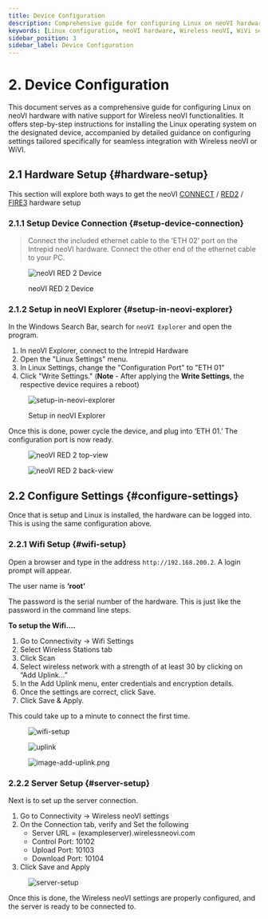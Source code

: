 ```yaml
---
title: Device Configuration
description: Comprehensive guide for configuring Linux on neoVI hardware with Wireless neoVI (WiVi) support. Includes step-by-step instructions for hardware setup, Linux installation, firmware updates, WiFi and server configuration, and troubleshooting.
keywords: [Linux configuration, neoVI hardware, Wireless neoVI, WiVi setup, neoVI Explorer, Linux installation, firmware update, SSH access, WiFi setup, server configuration, troubleshooting, Ethernet connection, Intrepid hardware, Linux on neoVI]
sidebar_position: 3
sidebar_label: Device Configuration
---
```


# 2. Device Configuration

This document serves as a comprehensive guide for configuring Linux on neoVI hardware with native support for Wireless neoVI functionalities. It offers step-by-step instructions for installing the Linux operating system on the designated device, accompanied by detailed guidance on configuring settings tailored specifically for seamless integration with Wireless neoVI or WiVI.

## 2.1 Hardware Setup {#hardware-setup}

This section will explore both ways to get the neoVI [CONNECT](https://intrepidcs.com/products/data-loggers/ruggedized-ip67-data-logger-neovi-connect/) / [RED2](https://intrepidcs.com/products/vehicle-network-adapters/neovi-red-2/) / [FIRE3](https://intrepidcs.com/products/vehicle-network-adapters/neovi-fire-3-canfd-lin-ethernet-vehicle-interface-wireless-datalogger/) hardware setup

### 2.1.1 Setup Device Connection {#setup-device-connection}

> Connect the included ethernet cable to the ‘ETH 02’ port on the Intrepid neoVI hardware. Connect the other end of the ethernet cable to your PC. 

<div class="text--center">

<figure>

![neoVI RED 2 Device](./assets/image44.webp "neoVI RED 2 Device")
<figcaption>neoVI RED 2 Device</figcaption>
</figure>
</div>

### 2.1.2 Setup in neoVI Explorer {#setup-in-neovi-explorer}

In the Windows Search Bar, search for `neoVI Explorer` and open the program.

1. In neoVI Explorer, connect to the Intrepid Hardware  
2. Open the "Linux Settings" menu.
3. In Linux Settings, change the "Configuration Port" to "ETH 01"
4. Click "Write Settings." (**Note** - After applying the **Write Settings**, the respective device requires a reboot)

<div class="text--center">

<figure>

![setup-in-neovi-explorer](./assets/image3.png "setup-in-neovi-explorer")
<figcaption>Setup in neoVI Explorer</figcaption>
</figure>
</div>

Once this is done, power cycle the device, and plug into ‘ETH 01.’ The configuration port is now ready.

<div class="text--center side-img">

<figure>

![neoVI RED 2 top-view](./assets/image44.webp "neoVI RED 2 top-view")
<figcaption></figcaption>
</figure>

<figure>

![neoVI RED 2 back-view](./assets/image61.webp "neoVI RED 2 back-view")
<figcaption></figcaption>
</figure>
</div>

## 2.2 Configure Settings {#configure-settings}

Once that is setup and Linux is installed, the hardware can be logged into.  This is using the same configuration above.

### 2.2.1 Wifi Setup {#wifi-setup}

Open a browser and type in the address <span class="custom-link">`http://192.168.200.2`</span>. A login prompt will appear.

The user name is **‘root’**

The password is the serial number of the hardware.  This is just like the password in the command line steps.

**To setup the Wifi….**

1. Go to Connectivity \-\> Wifi Settings  
2. Select Wireless Stations tab  
3. Click Scan  
4. Select wireless network with a strength of at least 30 by clicking on “Add Uplink…”   
5. In the Add Uplink menu, enter credentials and encryption details.  
6. Once the settings are correct, click Save.  
7. Click Save & Apply.

This could take up to a minute to connect the first time. 

<div class="text--center">

<figure>

![wifi-setup](./assets/image33.png "wifi-setup")
<figcaption></figcaption>
</figure>
</div>

<div class="text--center">

<figure>

![uplink](./assets/image-scan.png "uplink")
<figcaption></figcaption>
</figure>
</div>

<div class="text--center">

<figure>

![image-add-uplink.png](./assets/image-add-uplink.png "image-add-uplink")
<figcaption></figcaption>
</figure>
</div>

### 2.2.2 Server Setup {#server-setup}

 Next is to set up the server connection. 

1. Go to Connectivity → Wireless neoVI settings   
2. On the Connection tab, verify and Set the following  
   * Server URL \= (exampleserver).wirelessneovi.com  
   * Control Port: 10102  
   * Upload Port: 10103  
   * Download Port: 10104   
3.  Click Save and Apply 

<div class="text--center">

<figure>

![server-setup](./assets/image25.png "server-setup")
<figcaption></figcaption>
</figure>
</div>

Once this is done, the Wireless neoVI settings are properly configured, and the server is ready to be connected to.